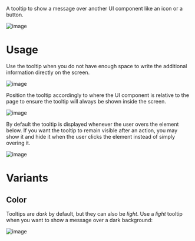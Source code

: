 A tooltip to show a message over another UI component like an icon or a button.

![image](https://user-images.githubusercontent.com/4029499/39045764-22ff35e0-4494-11e8-9400-adf4096eb23f.png)

# Usage
Use the tooltip when you do not have enough space to write the additional information directly on the screen.

![image](https://user-images.githubusercontent.com/4029499/39045976-c803eae0-4494-11e8-8805-b1a3ffb3b7a3.png)

Position the tooltip accordingly to where the UI component is relative to the page to ensure the tooltip will always be shown inside the screen.

![image](https://user-images.githubusercontent.com/4029499/39045884-89d95e44-4494-11e8-800d-2c26379d4d40.png)

By default the tooltip is displayed whenever the user overs the element below.
If you want the tooltip to remain visible after an action, you may show it and hide it when the user clicks the element instead of simply overing it.

![image](https://user-images.githubusercontent.com/4029499/39046062-1d930194-4495-11e8-87c0-35686eee570c.png)

# Variants

## Color
Tooltips are *dark* by default, but they can also be *light*.
Use a *light* tooltip when you want to show a message over a dark background:

![image](https://user-images.githubusercontent.com/4029499/39045834-64e3bed6-4494-11e8-8062-554111cce5e0.png)
